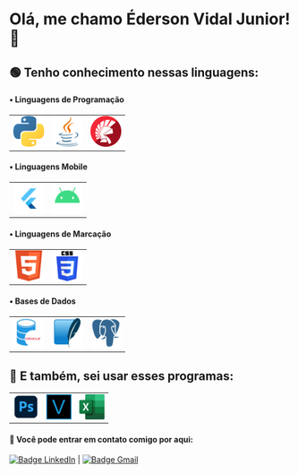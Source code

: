 <h1> Olá, me chamo Éderson Vidal Junior! 👋</h2>

<h2>🟢 Tenho conhecimento nessas linguagens:</h4>
<table border="0">
    <tr/><h4/>• Linguagens de Programação
    <tr align="center">
        <td><img src="https://github.com/Dunkode/Dunkode/blob/main/rep/Python.png" width= "55" height= "55"></td>
        <td><img src="https://github.com/Dunkode/Dunkode/blob/main/rep/java.png" width= "55" height= "55"></td>
        <td><img src="https://github.com/Dunkode/Dunkode/blob/main/rep/delphi.png" width= "55" height= "55"></td>
    </tr>
</table>

<table border="0">
    <tr/><h4/>• Linguagens Mobile
    <tr align="center">
        <td><img src="https://github.com/Dunkode/Dunkode/blob/main/rep/flutter.png" width= "55" height= "55"></td>
        <td><img src="https://github.com/Dunkode/Dunkode/blob/main/rep/android.png" width= "55" height= "55"></td>
    </tr>
</table>

<table border="0">
    <tr/><h4/>• Linguagens de Marcação
    <tr align="center">
        <td><img src="https://github.com/Dunkode/Dunkode/blob/main/rep/html5.png" width= "55" height= "55"></td>
        <td><img src="https://github.com/Dunkode/Dunkode/blob/main/rep/css3.png" width= "55" height= "55"></td>
    </tr>
</table>

<table border="0">
    <tr/><h4/>• Bases de Dados
    <tr align="center">
        <td><img src="https://github.com/Dunkode/Dunkode/blob/main/rep/oracle-sql.png" width= "55" height= "55"></td>
        <td><img src="https://github.com/Dunkode/Dunkode/blob/main/rep/sqlite.png" width= "55" height= "55"></td>
        <td><img src="https://github.com/Dunkode/Dunkode/blob/main/rep/postgres.png" width= "55" height= "55"></td>
    </tr>
</table>
   
<h2>🔵 E também, sei usar esses programas:</h2>
<table border="0">
<tr align="center">
    <td><img src="https://github.com/Dunkode/Dunkode/blob/main/rep/photoshop.png" width= "45" height= "45"></td>
    <td><img src="https://github.com/Dunkode/Dunkode/blob/main/rep/vegas.png" width= "45" height= "45"></td>
    <td><img src="https://github.com/Dunkode/Dunkode/blob/main/rep/excel.png" width= "45" height= "45"></td>
</tr>

</table>


<h4>👤 Você pode entrar em contato comigo por aqui:</h4>

 [![Badge LinkedIn](https://img.shields.io/badge/-LinkedIn-000000?style=for-the-badge&logo=linkedin&logoColor=blue&color=black)](https://www.linkedin.com/in/edersonvidal/) | [![Badge Gmail](https://img.shields.io/badge/-Gmail-373737?style=for-the-badge&logo=gmail&logoColor=red&color=black)](mailto:edersonvidal137@gmail.com)

